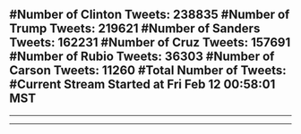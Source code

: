 #Number of Clinton Tweets: 238835
#Number of Trump Tweets: 219621
#Number of Sanders Tweets: 162231
#Number of Cruz Tweets: 157691
#Number of Rubio Tweets: 36303
#Number of Carson Tweets: 11260
#Total Number of Tweets:  
#Current Stream Started at Fri Feb 12 00:58:01 MST
---
---
---
